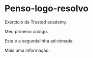 # Penso-logo-resolvo
Exercício da Trusted academy.

Meu primeiro codigo.

Esta é a segundalinha adicionada.

Mais uma informação.
